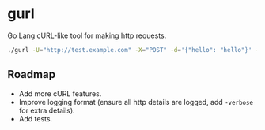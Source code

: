 # gurl

Go Lang cURL-like tool for making http requests.

```bash
./gurl -U="http://test.example.com" -X="POST" -d='{"hello": "hello"}' -H="Content-Type: application/json" -H="Authorization: Token {token}" -interval=2 -repeat=2 -batch=2 -file="log.txt"
```

## Roadmap

- Add more cURL features.
- Improve logging format (ensure all http details are logged, add `-verbose` for extra details).
- Add tests.
